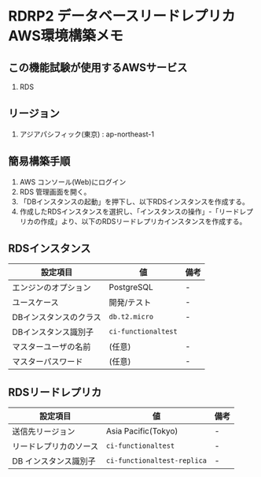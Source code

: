 # RDRP2 データベースリードレプリカ AWS環境構築メモ

## この機能試験が使用するAWSサービス
1. RDS

## リージョン
1. アジアパシフィック(東京) : ap-northeast-1

## 簡易構築手順

1. AWS コンソール(Web)にログイン
2. RDS 管理画面を開く。
3. 「DBインスタンスの起動」を押下し、以下RDSインスタンスを作成する。
4. 作成したRDSインスタンスを選択し、「インスタンスの操作」-「リードレプリカの作成」より、以下のRDSリードレプリカインスタンスを作成する。

## RDSインスタンス

|設定項目| 値 | 備考
|------|----|----|
| エンジンのオプション | PostgreSQL | - |
| ユースケース | 開発/テスト| - |
| DBインスタンスのクラス| `db.t2.micro`|-|
| DBインスタンス識別子| `ci-functionaltest` |
| マスターユーザの名前 | (任意) | - |
| マスターパスワード | (任意) | - |

## RDSリードレプリカ

|設定項目| 値 | 備考
|------|----|----|
| 送信先リージョン | Asia Pacific(Tokyo) | - |
| リードレプリカのソース | `ci-functionaltest` | - |
| DB インスタンス識別子 | `ci-functionaltest-replica` | - |

